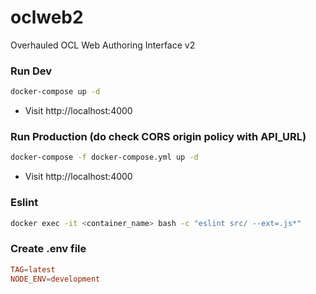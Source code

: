 # oclweb2
Overhauled OCL Web Authoring Interface v2

### Run Dev
```bash
docker-compose up -d
```
* Visit http://localhost:4000

### Run Production (do check CORS origin policy with API_URL)
```bash
docker-compose -f docker-compose.yml up -d
```
* Visit http://localhost:4000


### Eslint
```bash
docker exec -it <container_name> bash -c "eslint src/ --ext=.js*"
```

### Create .env file

```conf
TAG=latest
NODE_ENV=development
```